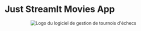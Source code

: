 # Just StreamIt Movies App

<p align="center">
  <img src="https://user.oc-static.com/upload/2020/09/18/16004298163529_P5.png" alt="Logo du logiciel de gestion de tournois d'échecs"/>
</p>
